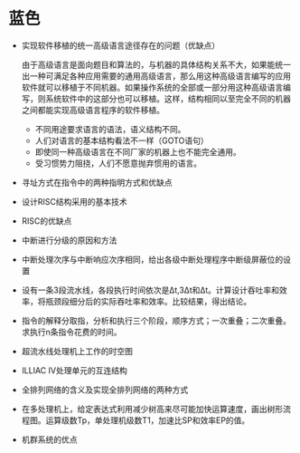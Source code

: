 # 蓝色

- 实现软件移植的统一高级语言途径存在的问题（优缺点）
    
    由于高级语言是面向题目和算法的，与机器的具体结构关系不大，如果能统一出一种可满足各种应用需要的通用高级语言，那么用这种高级语言编写的应用软件就可以移植于不同机器。如果操作系统的全部或一部分用这种高级语言编写，则系统软件中的这部分也可以移植。这样，结构相同以至完全不同的机器之间都能实现高级语言程序的软件移植。

    - 不同用途要求语言的语法，语义结构不同。
    - 人们对语言的基本结构看法不一样（GOTO语句）
    - 即使同一种高级语言在不同厂家的机器上也不能完全通用。
    - 受习惯势力阻挠，人们不愿意抛弃惯用的语言。
- 寻址方式在指令中的两种指明方式和优缺点
- 设计RISC结构采用的基本技术
- RISC的优缺点
- 中断进行分级的原因和方法
- 中断处理次序与中断响应次序相同，给出各级中断处理程序中断级屏蔽位的设置
- 设有一条3段流水线，各段执行时间依次是&Delta;t,3&Delta;t和&Delta;t。计算设计吞吐率和效率，将瓶颈段细分后的实际吞吐率和效率。比较结果，得出结论。
- 指令的解释分取指，分析和执行三个阶段，顺序方式；一次重叠；二次重叠。求执行n条指令花费的时间。
- 超流水线处理机上工作的时空图
- ILLIAC IV处理单元的互连结构
- 全排列网络的含义及实现全排列网络的两种方式
- 在多处理机上，给定表达式利用减少树高来尽可能加快运算速度，画出树形流程图。运算级数Tp，单处理机级数T1，加速比SP和效率EP的值。
- 机群系统的优点